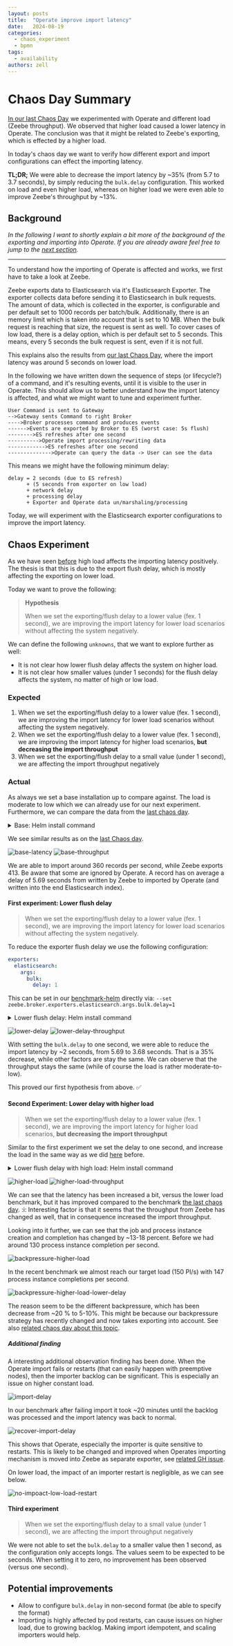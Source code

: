```yaml
---
layout: posts
title:  "Operate improve import latency"
date:   2024-08-19
categories: 
  - chaos_experiment 
  - bpmn
tags:
  - availability
authors: zell
---
```


# Chaos Day Summary

[In our last Chaos Day](../2024-08-16-Operate-load-handling/index.md) we experimented with Operate and different load (Zeebe throughput). We observed that higher load caused a lower latency in Operate. The conclusion was that it might be related to Zeebe's exporting, which is effected by a higher load.

In today's chaos day we want to verify how different export and import configurations can effect the importing latency. 

**TL;DR;** We were able to decrease the import latency by ~35% (from 5.7 to 3.7 seconds), by simply reducing the `bulk.delay` configuration. This worked on load and even higher load, whereas on higher load we were even able to improve Zeebe's throughput by ~13%.

<!--truncate-->

## Background 

_In the following I want to shortly explain a bit more of the background of the exporting and importing into Operate. If you are already aware feel free to jump to the [next section](#chaos-experiment)._

---

To understand how the importing of Operate is affected and works, we first have to take a look at Zeebe.

Zeebe exports data to Elasticsearch via it's Elasticsearch Exporter. The exporter collects data before sending it to Elasticsearch in bulk requests. The amount of data, which is collected in the exporter, is configurable and per default set to 1000 records per batch/bulk. Additionally, there is an memory limit which is taken into account that is set to 10 MB. When the bulk request is reaching that size, the request is sent as well. To cover cases of low load, there is a delay option, which is per default set to 5 seconds. This means, every 5 seconds the bulk request is sent, even if it is not full.

This explains also the results from [our last Chaos Day](../2024-08-16-Operate-load-handling/index.md), where the import latency was around 5 seconds on lower load. 

In the following we have written down the sequence of steps (or lifecycle?) of a command, and it's resulting events, until it is visible to the user in Operate. This should allow us to better understand how the import latency is affected, and what we might want to tune and experiment further.

```
User Command is sent to Gateway 
-->Gateway sents Command to right Broker
---->Broker processes command and produces events
------>Events are exported by Broker to ES (worst case: 5s flush) 
-------->ES refreshes after one second
---------->Operate import processing/rewriting data
------------>ES refreshes after one second
-------------->Operate can query the data -> User can see the data 
```

This means we might have the following minimum delay: 
```
delay = 2 seconds (due to ES refresh)
      + (5 seconds from exporter on low load)
      + network delay 
      + processing delay 
      + Exporter and Operate data un/marshaling/processing
```

Today, we will experiment with the Elasticsearch exporter configurations to improve the import latency.

## Chaos Experiment

As we have seen [before](../2024-08-16-Operate-load-handling) high load affects the importing latency positively. The thesis is that this is due to the export flush delay, which is mostly affecting the exporting on lower load.

Today we want to prove the following: 

> **Hypothesis**
> 
> When we set the exporting/flush delay to a lower value (fex. 1 second), we are improving the import latency for lower load scenarios without affecting the system negatively.

We can define the following `unknowns`, that we want to explore further as well:

 * It is not clear how lower flush delay affects the system on higher load. 
 * It is not clear how smaller values (under 1 seconds) for the flush delay affects the system, no matter of high or low load.

### Expected

1. When we set the exporting/flush delay to a lower value (fex. 1 second), we are improving the import latency for lower load scenarios without affecting the system negatively.
2. When we set the exporting/flush delay to a lower value (fex. 1 second), we are improving the import latency for higher load scenarios, **but decreasing the import throughput**
3. When we set the exporting/flush delay to a small value (under 1 second), we are affecting the import throughput negatively

### Actual

As always we set a base installation up to compare against. The load is moderate to low which we can already use for our next experiment. Furthermore, we can compare the data from the [last chaos day](../2024-08-16-Operate-load-handling).

<details>
<summary>Base: Helm install command</summary>
<pre>
helm install $(releaseName) $(chartPath) --render-subchart-notes \
 --set global.image.tag=ck-operate-benchmark-1ad8f375 \
 --set camunda-platform.zeebe.image.repository=gcr.io/zeebe-io/zeebe \
 --set camunda-platform.zeebe.image.tag=ck-operate-benchmark-1ad8f375 \
 --set camunda-platform.zeebeGateway.image.repository=gcr.io/zeebe-io/zeebe \
 --set camunda-platform.zeebeGateway.image.tag=ck-operate-benchmark-1ad8f375 \
 --set starter.rate=5 \
 --set worker.replicas=1 \
 --set timer.replicas=1 \
 --set timer.rate=5 \
 --set publisher.replicas=1 \
 --set publisher.rate=5 \
 --set camunda-platform.operate.enabled=true \
 --set camunda-platform.operate.image.repository=gcr.io/zeebe-io/operate \
 --set camunda-platform.operate.image.tag=ck-operate-benchmark \
 --set camunda-platform.elasticsearch.master.persistence.size=128Gi \
 --set camunda-platform.zeebe.retention.minimumAge=1d \
</pre>
</details>

We see similar results as on the [last Chaos day](../2024-08-16-Operate-load-handling/index.md#base).

![base-latency](base-latency.png)
![base-throughput](base-throughput.png)

We are able to import around 360 records per second, while Zeebe exports 413. Be aware that some are ignored by Operate.
A record has on average a delay of 5.69 seconds from written by Zeebe to imported by Operate (and written into the
end Elasticsearch index).

#### First experiment: Lower flush delay

> When we set the exporting/flush delay to a lower value (fex. 1 second), we are improving the import latency for lower load scenarios without affecting the system negatively.

To reduce the exporter flush delay we use the following configuration:

```yaml
exporters:
  elasticsearch:
    args:
      bulk:
        delay: 1
```

This can be set in our [benchmark-helm](https://github.com/zeebe-io/benchmark-helm) directly via: `--set zeebe.broker.exporters.elasticsearch.args.bulk.delay=1`

<details>
<summary>Lower flush delay: Helm install command</summary>
<pre>
helm install $(releaseName) $(chartPath) --render-subchart-notes \
 --set global.image.tag=ck-operate-benchmark-1ad8f375 \
 --set camunda-platform.zeebe.image.repository=gcr.io/zeebe-io/zeebe \
 --set camunda-platform.zeebe.image.tag=ck-operate-benchmark-1ad8f375 \
 --set camunda-platform.zeebeGateway.image.repository=gcr.io/zeebe-io/zeebe \
 --set camunda-platform.zeebeGateway.image.tag=ck-operate-benchmark-1ad8f375 \
 --set starter.rate=5 \
 --set worker.replicas=1 \
 --set timer.replicas=1 \
 --set timer.rate=5 \
 --set publisher.replicas=1 \
 --set publisher.rate=5 \
 --set camunda-platform.operate.enabled=true \
 --set camunda-platform.operate.image.repository=gcr.io/zeebe-io/operate \
 --set camunda-platform.operate.image.tag=ck-operate-benchmark \
 --set camunda-platform.elasticsearch.master.persistence.size=128Gi \
 --set camunda-platform.zeebe.retention.minimumAge=1d \
 --set zeebe.config.zeebe.broker.exporters.elasticsearch.args.bulk.delay=1
</pre>
</details>


![lower-delay](lower-delay-base.png)
![lower-delay-throughput](lower-delay-base-load-throughput.png)

With setting the `bulk.delay` to one second, we were able to reduce the import latency by ~2 seconds, from 5.69 to 3.68 seconds.
That is a 35% decrease, while other factors are stay the same. We can observe that the throughput stays the same (while of course the load is rather moderate-to-low).

This proved our first hypothesis from above. :white_check_mark:

#### Second Experiment: Lower delay with higher load

> When we set the exporting/flush delay to a lower value (fex. 1 second), we are improving the import latency for higher load scenarios, **but decreasing the import throughput**

Similar to the first experiment we set the delay to one second, and increase the load in the same way as we did
[here](../2024-08-16-Operate-load-handling/index.md#high-load) before.

<details>
<summary>Lower flush delay with high load: Helm install command</summary>
<pre>
helm install $(releaseName) $(chartPath) --render-subchart-notes \
 --set global.image.tag=ck-operate-benchmark-1ad8f375 \
 --set camunda-platform.zeebe.image.repository=gcr.io/zeebe-io/zeebe \
 --set camunda-platform.zeebe.image.tag=ck-operate-benchmark-1ad8f375 \
 --set camunda-platform.zeebeGateway.image.repository=gcr.io/zeebe-io/zeebe \
 --set camunda-platform.zeebeGateway.image.tag=ck-operate-benchmark-1ad8f375 \
 --set starter.rate=50 \
 --set worker.replicas=1 \
 --set timer.replicas=1 \
 --set timer.rate=50 \
 --set publisher.replicas=1 \
 --set publisher.rate=50 \
 --set camunda-platform.operate.enabled=true \
 --set camunda-platform.operate.image.repository=gcr.io/zeebe-io/operate \
 --set camunda-platform.operate.image.tag=ck-operate-benchmark \
 --set camunda-platform.elasticsearch.master.persistence.size=128Gi \
 --set camunda-platform.zeebe.retention.minimumAge=1d \
 --set zeebe.config.zeebe.broker.exporters.elasticsearch.args.bulk.delay=1
</pre>
</details>


![higher-load](lower-delay-high-load-latency.png)
![higher-load-throughput](lower-delay-high-load-throughput.png)

We can see that the latency has been increased a bit, versus the lower load benchmark, but it has improved compared to the
benchmark [the last chaos day](../2024-08-16-Operate-load-handling/index.md#high-load). :i: Interesting factor is that it seems that the throughput from Zeebe has changed as well, that in consequence increased the import throughput.

Looking into it further, we can see that the job and process instance creation and completion has changed by ~13-18 percent. Before we had around 130 process instance completion per second.

![backpressure-higher-load](backpressure-higher-load.png)

In the recent benchmark we almost reach our target load (150 PI/s) with 147 process instance completions per second.

![backpressure-higher-load-lower-delay](backpressure-lower-delay-higher-load.png)

The reason seem to be the different backpressure, which has been decrease from ~20 % to 5-10%. This might be because our backpressure strategy has recently changed and now takes exporting into account. See also [related chaos day about this topic](../2024-07-25-Using-flow-control-to-handle-bottlenecked-exporting/index.md).

##### Additional finding

A interesting additional observation finding has been done. When the Operate import fails or restarts (that can easily happen with preemptive nodes), then the importer backlog can be significant. This is especially an issue on higher constant load.

![import-delay](import-delay.png)

In our benchmark after failing import it took ~20 minutes until the backlog was processed and the import latency was back to normal.

![recover-import-delay](import-delay-recover.png)

This shows that Operate, especially the importer is quite sensitive to restarts. This is likely to be changed and improved when
Operates importing mechanism is moved into Zeebe as separate exporter, see [related GH issue](https://github.com/camunda/camunda/issues/16912).

On lower load, the impact of an importer restart is negligible, as we can see below.

![no-impoact-low-load-restart](no-import-delay-restart-low-load.png)

#### Third experiment

> When we set the exporting/flush delay to a small value (under 1 second), we are affecting the import throughput negatively

We were not able to set the `bulk.delay` to a smaller value then 1 second, as the configuration only accepts longs. The values seem to be expected to be seconds. When setting it to zero, no improvement has been observed (versus one second).

## Potential improvements

* Allow to configure `bulk.delay` in non-second format (be able to specify the format)
* Importing is highly affected by pod restarts, can cause issues on higher load, due to growing backlog. Making import idempotent, and scaling importers would help.



